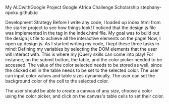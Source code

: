 My ALCwithGoogle Project
Google Africa Challenge Scholarship
stephany-opoku.github.io

Development Strategy
Before I write any code, I loaded up index.html from the starter project to see how things look! I noticed that the design.js file was implemented in the <body> tag in the index.html file. My goal was to build out the design.js file to achieve all the interactive elements on the page!
Now, I open up design.js. As I started writing my code, I kept these three tasks in mind:
Defining my variables by selecting the DOM elements that the user will interact with. This is where my jQuery skills can come into play! For instance, on the submit button, the table, and the color picker needed to be accessed. The value of the color selected needs to be stored as well, since the clicked cell in the table needs to be set to the selected color.
The user can input color values and table sizes dynamically.
The user can set the background color of the cell to the selected color.

The user should be able to create a canvas of any size, choose a color using the color picker, and click on the canvas's table cells to set their color.
